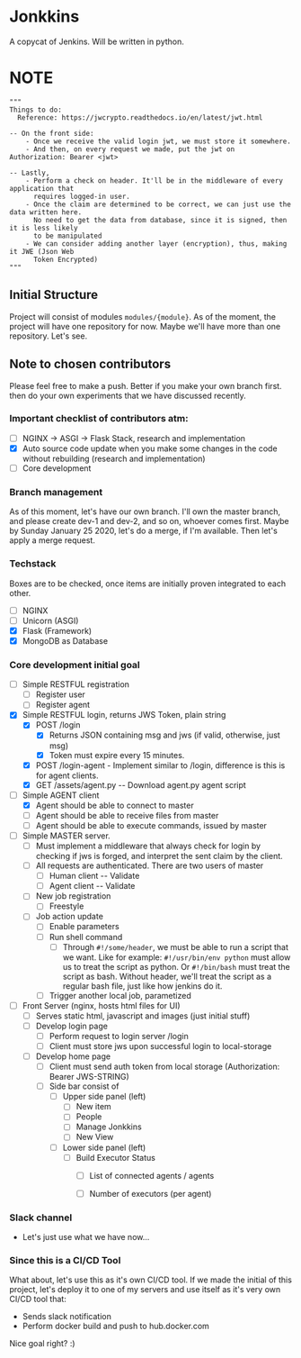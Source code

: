 # Jonkkins
A copycat of Jenkins. Will be written in python.

# NOTE
```
"""
Things to do:
  Reference: https://jwcrypto.readthedocs.io/en/latest/jwt.html

-- On the front side:
    - Once we receive the valid login jwt, we must store it somewhere.
    - And then, on every request we made, put the jwt on Authorization: Bearer <jwt>

-- Lastly,
    - Perform a check on header. It'll be in the middleware of every application that
      requires logged-in user.
    - Once the claim are determined to be correct, we can just use the data written here.
      No need to get the data from database, since it is signed, then it is less likely
      to be manipulated
    - We can consider adding another layer (encryption), thus, making it JWE (Json Web
      Token Encrypted)
"""
```

## Initial Structure
Project will consist of modules `modules/{module}`. As of the
moment, the project will have one repository for now. Maybe we'll
have more than one repository. Let's see.


## Note to chosen contributors
Please feel free to make a push. Better if you make your own branch first.
then do your own experiments that we have discussed recently.


### Important checklist of contributors atm:
 - [ ] NGINX -> ASGI -> Flask Stack, research and implementation
 - [x] Auto source code update when you make some changes in the code
       without rebuilding (research and implementation)
 - [ ] Core development

### Branch management
As of this moment, let's have our own branch. I'll own the master branch,
and please create dev-1 and dev-2, and so on, whoever comes first. Maybe
by Sunday January 25 2020, let's do a merge, if I'm available. Then let's
apply a merge request.

### Techstack
Boxes are to be checked, once items are initially proven integrated to
each other.
- [ ] NGINX
- [ ] Unicorn (ASGI)
- [x] Flask (Framework)
- [x] MongoDB as Database

### Core development initial goal
- [ ] Simple RESTFUL registration
  - [ ] Register user
  - [ ] Register agent
- [x] Simple RESTFUL login, returns JWS Token, plain string
  - [X] POST /login
    - [x] Returns JSON containing msg and jws (if valid, otherwise, just msg)
    - [x] Token must expire every 15 minutes.
  - [x] POST /login-agent - Implement similar to /login, difference is this is for agent clients.
  - [x] GET /assets/agent.py -- Download agent.py agent script
- [ ] Simple AGENT client
  - [x] Agent should be able to connect to master
  - [ ] Agent should be able to receive files from master
  - [ ] Agent should be able to execute commands, issued by master
- [ ] Simple MASTER server.
  - [ ] Must implement a middleware that always check for login
        by checking if jws is forged, and interpret the sent claim
        by the client.
  - [ ] All requests are authenticated. There are two users of master
    - [ ] Human client -- Validate
    - [ ] Agent client -- Validate
  - [ ] New job registration
    - [ ] Freestyle
  - [ ] Job action update
    - [ ] Enable parameters
    - [ ] Run shell command
      - [ ] Through `#!/some/header`, we must be able to run a script
            that we want. Like for example: `#!/usr/bin/env python` must
            allow us to treat the script as python. Or `#!/bin/bash` must
            treat the script as bash. Without header, we'll treat the
            script as a regular bash file, just like how jenkins do it.
    - [ ] Trigger another local job, parametized
- [ ] Front Server (nginx, hosts html files for UI)
  - [ ] Serves static html, javascript and images (just initial stuff)
  - [ ] Develop login page
    - [ ] Perform request to login server /login
    - [ ] Client must store jws upon successful login to local-storage
  - [ ] Develop home page
    - [ ] Client must send auth token from local storage (Authorization: Bearer JWS-STRING)
    - [ ] Side bar consist of
      - [ ] Upper side panel (left)
        - [ ] New item
        - [ ] People
        - [ ] Manage Jonkkins
        - [ ] New View
      - [ ] Lower side panel (left)
        - [ ] Build Executor Status
          - [ ] List of connected agents / agents
          - [ ] Number of executors (per agent)


### Slack channel
- Let's just use what we have now...

### Since this is a CI/CD Tool
What about, let's use this as it's own CI/CD tool. If we made the initial
of this project, let's deploy it to one of my servers and use itself as
it's very own CI/CD tool that:
  - Sends slack notification
  - Perform docker build and push to hub.docker.com

Nice goal right? :)
